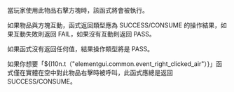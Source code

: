 當玩家使用此物品右擊方塊時，該函式將會被執行。

如果物品與方塊互動，函式返回類型應為 SUCCESS/CONSUME 的操作結果，如果互動失敗則返回 FAIL，如果沒有互動則返回 PASS。

如果函式沒有返回任何值，結果操作類型將是 PASS。

如果你想要「${l10n.t（"elementgui.common.event_right_clicked_air"）}」函式僅在實體在空中對此物品右擊時被呼叫，此函式應總是返回 SUCCESS/CONSUME。